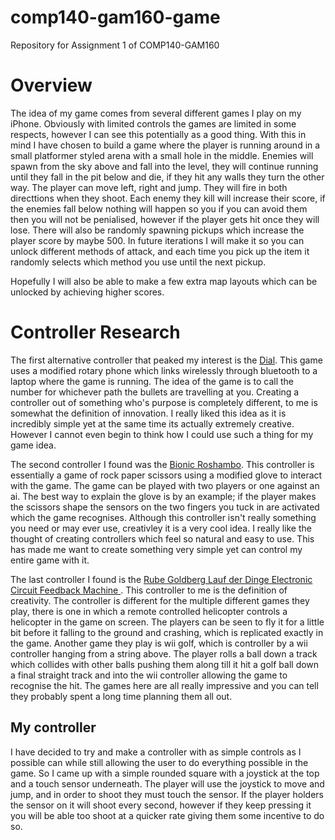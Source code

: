# comp140-gam160-game
Repository for Assignment 1 of COMP140-GAM160

# Overview
The idea of my game comes from several different games I play on my iPhone. Obviously with limited controls the games are limited in some respects, however I can see this potentially as a good thing. With this in mind I have chosen to build a game where the player is running around in a small platformer styled arena with a small hole in the middle. Enemies will spawn from the sky above and fall into the level, they will continue running until they fall in the pit below and die, if they hit any walls they turn the other way. The player can move left, right and jump. They will fire in both directtions when they shoot. Each enemy they kill will increase their score, if the enemies fall below nothing will happen so you if you can avoid them then you will not be penialised, however if the player gets hit once they will lose. There will also be randomly spawning pickups which increase the player score by maybe 500. In future iterations I will make it so you can unlock different methods of attack, and each time you pick up the item it randomly selects which method you use until the next pickup.

Hopefully I will also be able to make a few extra map layouts which can be unlocked by achieving higher scores.

# Controller Research

The first alternative controller that peaked my interest is the [Dial](http://shakethatbutton.com/dial/). This game uses a modified rotary phone which links wirelessly through bluetooth to a laptop where the game is running. The idea of the game is to call the number for whichever path the bullets are travelling at you. Creating a controller out of something who's purpose is completely different, to me is somewhat the definition of innovation.  I really liked this idea as it is incredibly simple yet at the same time its actually extremely creative. However I cannot even begin to think how I could use such a thing for my game idea.

The second controller I found was the [Bionic Roshambo](http://shakethatbutton.com/bionic-roshambo/). This controller is essentially a game of rock paper scissors using a modified glove to interact with the game. The game can be played with two players or one against an ai. The best way to explain the glove is by an example; if the player makes the scissors shape the sensors on the two fingers you tuck in are activated which the game recognises. Although this controller isn't really something you need or may ever use, creativley it is a very cool idea. I really like the thought of creating controllers which feel so natural and easy to use. This has made me want to create something very simple yet can control my entire game with it.

The last controller I found is the [Rube Goldberg Lauf der Dinge Electronic Circuit Feedback Machine
](http://shakethatbutton.com/rube-goldberg-lauf-der-dinge-electronic-circuit-feedback-machine/). This controller to me is the definition of creativity. The controller is different for the multiple different games they play, there is one in which a remote controlled helicopter controls a helicopter in the game on screen. The players can be seen to fly it for a little bit before it falling to the ground and crashing, which is replicated exactly in the game. Another game they play is wii golf, which is controller by a wii controller hanging from a string above. The player rolls a ball down a track which collides with other balls pushing them along till it hit a golf ball down a final straight track and into the wii controller allowing the game to recognise the hit. The games here are all really impressive and you can tell they probably spent a long time planning them all out.

## My controller
I have decided to try and make a controller with as simple controls as I possible can while still allowing the user to do everything possible in the game. So I came up with a simple rounded square with a joystick at the top and a touch sensor underneath. The player will use the joystick to move and jump, and in order to shoot they must touch the sensor. If the player holders the sensor on it will shoot every second, however if they keep pressing it you will be able too shoot at a quicker rate giving them some incentive to do so. 

